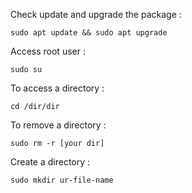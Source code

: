 Check update and upgrade the package :

```shell
sudo apt update && sudo apt upgrade
```

Access root user :

```shell
sudo su
```

To access a directory :

```shell
cd /dir/dir
```

To remove a directory :

```shell
sudo rm -r [your dir]
```

Create a directory :

```shell
sudo mkdir ur-file-name
```
